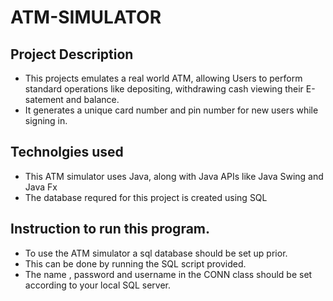 # ATM-SIMULATOR

## Project Description
* This projects emulates a real world ATM, allowing Users to perform standard operations like depositing, withdrawing cash viewing their E-satement and balance.
* It generates a unique card number and pin number for new users while signing in.

## Technolgies used
* This ATM simulator uses Java, along with Java APIs like Java Swing and Java Fx
* The database requred for this project is created using SQL

## Instruction to run this program.
* To use the ATM simulator a sql database should be set up prior.
* This can be done by running the SQL script provided.
* The name , password and username in the CONN class should be set according to your local SQL server.
